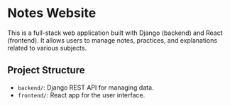 # Notes Website

This is a full-stack web application built with Django (backend) and React (frontend). It allows users to manage notes, practices, and explanations related to various subjects.

## Project Structure

- `backend/`: Django REST API for managing data.
- `frontend/`: React app for the user interface.

